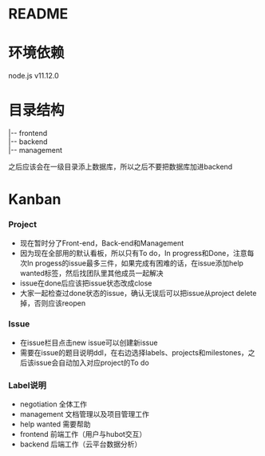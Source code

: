 # README

# 环境依赖
node.js v11.12.0


# 目录结构
|-- frontend  
|-- backend  
|-- management  

之后应该会在一级目录添上数据库，所以之后不要把数据库加进backend


# Kanban
### Project
- 现在暂时分了Front-end，Back-end和Management
- 因为现在全部用的默认看板，所以只有To do，In progress和Done，注意每次In progess的issue最多三件，如果完成有困难的话，在issue添加help wanted标签，然后找团队里其他成员一起解决
- issue在done后应该把issue状态改成close
- 大家一起检查过done状态的issue，确认无误后可以把issue从project delete掉，否则应该reopen

### Issue
- 在issue栏目点击new issue可以创建新issue
- 需要在issue的题目说明ddl，在右边选择labels、projects和milestones，之后该issue会自动加入对应project的To do

### Label说明
- negotiation	全体工作
- management	文档管理以及项目管理工作
- help wanted	需要帮助
- frontend		前端工作（用户与hubot交互）
- backend		后端工作（云平台数据分析）
